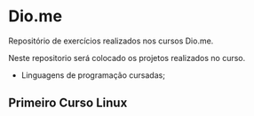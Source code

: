 # Dio.me
Repositório de exercícios realizados nos cursos Dio.me.</br>

Neste repositorio será colocado os projetos realizados no curso.
- Linguagens de programação cursadas;
## Primeiro Curso Linux
